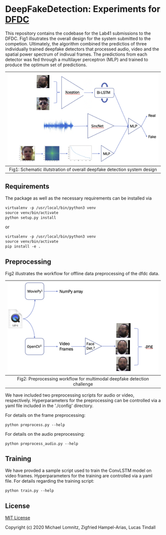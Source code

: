 # DeepFakeDetection: Experiments for [DFDC](https://www.kaggle.com/c/deepfake-detection-challenge/)

This repository contains the codebase for the Lab41 submissions to the DFDC. Fig1 illsutrates the overall design for the system submitted to the competion.  Ultimately, the algorithm combined the predictios of three individually trained deepfake detectors that processed audio, video and the spatial power spectrum of indivual frames.  The predictions from each detector was fed through a multilayer perceptron (MLP) and trained to produce the optimum set of predictions.

| ![System Design](./images/system_design.jpg) |
|:--:|
|Fig1: Schematic illutstration of overall deepfake detection system design|

## Requirements

The package as well as the necessary requirements can be installed via
```
virtualenv -p /usr/local/bin/python3 venv
source venv/bin/activate
python setup.py install
```

or 

```
virtualenv -p /usr/local/bin/python3 venv
source venv/bin/activate
pip install -e .
```


## Preprocessing

Fig2 illustrates the workflow for offline data preprocessing of the dfdc data. 

| ![Preprocessing](./images/preprocessing.jpg) |
|:--:|
|Fig2: Preprocessing workflow for multimodal deepfake detection challenge|

We have included two preprocessing scripts for audio or video, respectively. Hyperparameters for the preprocessing can be controlled via a yaml file included in the './config' directory. 

For details on the frame preprocessing:

```
python preprocess.py --help
```

For details on the audio preprocessing:

```
python preprocess_audio.py --help
```


## Training

We have provded a sample script used to train the ConvLSTM model on video frames.  Hyperparameters for the training are controlled via a yaml file.  For details regarding the training script:
```
python train.py --help
```


## License

[MIT License](LICENSE)

Copyright (c) 2020 Michael Lomnitz, Zigfried Hampel-Arias, Lucas Tindall
